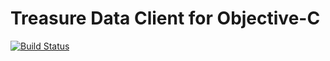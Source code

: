 # Treasure Data Client for Objective-C

[![Build Status](https://travis-ci.org/yonekawa/td-client-objc.png?branch=master)](https://travis-ci.org/yonekawa/td-client-objc)

